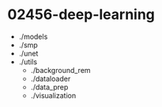 # 02456-deep-learning

- ./models
- ./smp
- ./unet
- ./utils
  - ./background_rem
  - ./dataloader
  - ./data_prep
  - ./visualization  
